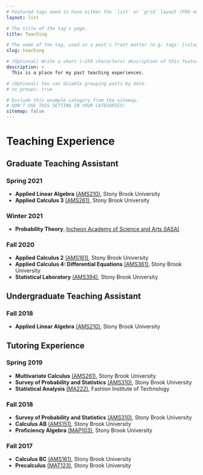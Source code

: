 ```yaml
---
# Featured tags need to have either the `list` or `grid` layout (PRO only).
layout: list

# The title of the tag's page.
title: Teaching

# The name of the tag, used in a post's front matter (e.g. tags: [<slug>]).
slug: teaching

# (Optional) Write a short (~150 characters) description of this featured tag.
description: >
  This is a place for my past teaching experiences.

# (Optional) You can disable grouping posts by date.
# no_groups: true

# Exclude this example category from the sitemap.
# DON'T USE THIS SETTING IN YOUR CATEGORIES!
sitemap: false
---
```


# Teaching Experience

## Graduate Teaching Assistant
### Spring 2021
- **Applied Linear Algebra** [(AMS210)](https://www.stonybrook.edu/commcms/ams/undergraduate/_courses/ams210.php), Stony Brook University
- **Applied Calculus 3** [(AMS261)](https://www.stonybrook.edu/commcms/ams/undergraduate/_courses/ams261), Stony Brook University

### Winter 2021
+ **Probability Theory**, [Incheon Academy of Science and Arts (IASA)](http://iasa.icehs.kr/sub/info.do?m=0801&s=isaa)

### Fall 2020
- **Applied Calculus 2** [(AMS161)](https://www.stonybrook.edu/commcms/ams/undergraduate/_courses/ams161), Stony Brook University
- **Applied Calculus 4: Differential Equations** [(AMS361)](https://www.stonybrook.edu/commcms/ams/undergraduate/_courses/ams361), Stony Brook University
- **Statistical Laboratory** [(AMS394)](https://www.stonybrook.edu/commcms/ams/undergraduate/_courses/ams394), Stony Brook University

## Undergraduate Teaching Assistant
### Fall 2018
* **Applied Linear Algebra** [(AMS210)](https://www.stonybrook.edu/commcms/ams/undergraduate/_courses/ams210.php), Stony Brook University

## Tutoring Experience
### Spring 2019
* **Multivariate Calculus** [(AMS261)](https://www.stonybrook.edu/commcms/ams/undergraduate/_courses/ams261), Stony Brook University
* **Survey of Probability and Statistics** [(AMS310)](https://www.stonybrook.edu/commcms/ams/undergraduate/_courses/ams310), Stony Brook University
* **Statistical Analysis** [(MA222)](https://catalog.fitnyc.edu/undergraduate/courses/ma/#courseinventory), Fashion Institute of Technology

### Fall 2018
* **Survey of Probability and Statistics** [(AMS310)](https://www.stonybrook.edu/commcms/ams/undergraduate/_courses/ams310), Stony Brook University
* **Calculus AB** [(AMS151)](https://www.stonybrook.edu/commcms/ams/undergraduate/_courses/ams151), Stony Brook University
* **Proficiency Algebra** [(MAP103)](https://www.math.stonybrook.edu/MAP103), Stony Brook University

### Fall 2017
* **Calculus BC** [(AMS161)](https://www.stonybrook.edu/commcms/ams/undergraduate/_courses/ams161), Stony Brook University
* **Precalculus** [(MAT123)](https://www.math.stonybrook.edu/MAT123), Stony Brook University

